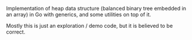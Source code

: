 Implementation of heap data structure (balanced binary tree embedded in an array) in Go with generics, and some utilities on top of it.

Mostly this is just an exploration / demo code, but it is believed to be correct.
